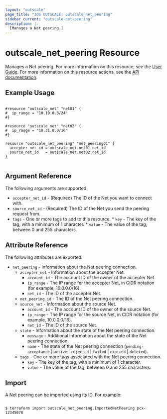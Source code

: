 ```yaml
---
layout: "outscale"
page_title: "3DS OUTSCALE: outscale_net_peering"
sidebar_current: "outscale-net-peering"
description: |-
  [Manages a Net peering.]
---
```


# outscale_net_peering Resource

Manages a Net peering.
For more information on this resource, see the [User Guide](https://wiki.outscale.net/display/EN/About+VPC+Peering+Connections).
For more information on this resource actions, see the [API documentation](https://docs.outscale.com/api#3ds-outscale-api-netpeering).

## Example Usage

```hcl

#resource "outscale_net" "net01" {
#  ip_range = "10.10.0.0/24"
#}

#resource "outscale_net" "net02" {
#  ip_range = "10.31.0.0/16"
#}

resource "outscale_net_peering" "net_peering01" {
  accepter_net_id = outscale_net.net01.net_id
  source_net_id   = outscale_net.net02.net_id
}


```

## Argument Reference

The following arguments are supported:

* `accepter_net_id` - (Required) The ID of the Net you want to connect with.
* `source_net_id` - (Required) The ID of the Net you send the peering request from.
* `tags` - One or more tags to add to this resource.
      * `key` - The key of the tag, with a minimum of 1 character.
      * `value` - The value of the tag, between 0 and 255 characters.

## Attribute Reference

The following attributes are exported:

* `net_peering` - Information about the Net peering connection.
  * `accepter_net` - Information about the accepter Net.
      * `account_id` - The account ID of the owner of the accepter Net.
      * `ip_range` - The IP range for the accepter Net, in CIDR notation (for example, 10.0.0.0/16).
      * `net_id` - The ID of the accepter Net.
  * `net_peering_id` - The ID of the Net peering connection.
  * `source_net` - Information about the source Net.
      * `account_id` - The account ID of the owner of the source Net.
      * `ip_range` - The IP range for the source Net, in CIDR notation (for example, 10.0.0.0/16).
      * `net_id` - The ID of the source Net.
  * `state` - Information about the state of the Net peering connection.
      * `message` - Additional information about the state of the Net peering connection.
      * `name` - The state of the Net peering connection (`pending-acceptance` \| `active` \| `rejected` \| `failed` \| `expired` \| `deleted`).
  * `tags` - One or more tags associated with the Net peering connection.
      * `key` - The key of the tag, with a minimum of 1 character.
      * `value` - The value of the tag, between 0 and 255 characters.

## Import

A Net peering can be imported using its ID. For example:

```

$ terraform import outscale_net_peering.ImportedNetPeering pcx-12345678

```